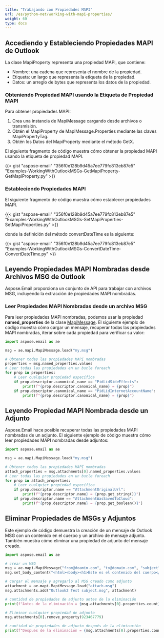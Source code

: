 ```yaml
---
title: "Trabajando con Propiedades MAPI"
url: /es/python-net/working-with-mapi-properties/
weight: 60
type: docs
---
```



## **Accediendo y Estableciendo Propiedades MAPI de Outlook**

La clase MapiProperty representa una propiedad MAPI, que contiene:

- Nombre: una cadena que representa el nombre de la propiedad.
- Etiqueta: un largo que representa la etiqueta de la propiedad.
- Datos: un arreglo de bytes que representa los datos de la propiedad.

### **Obteniendo Propiedad MAPI usando la Etiqueta de Propiedad MAPI**

Para obtener propiedades MAPI:

1. Crea una instancia de MapiMessage cargando desde archivos o transmisión.
1. Obtén el MapiProperty de MapiMessage.Properties mediante las claves MapiPropertyTag.
1. Obtén los Datos del MapiProperty mediante el método GetX.

El siguiente fragmento de código muestra cómo obtener la propiedad MAPI usando la etiqueta de propiedad MAPI.



{{< gist "aspose-email" "356f0e128b9d45a7ee779fc813eb87e5" "Examples-WorkingWithOutlookMSGs-GetMapiProperty-GetMapiProperty.py" >}}

### **Estableciendo Propiedades MAPI**

El siguiente fragmento de código muestra cómo establecer propiedades MAPI.



{{< gist "aspose-email" "356f0e128b9d45a7ee779fc813eb87e5" "Examples-WorkingWithOutlookMSGs-SetMapiProperties-SetMapiProperties.py" >}}



donde la definición del método convertDateTime es la siguiente:



{{< gist "aspose-email" "356f0e128b9d45a7ee779fc813eb87e5" "Examples-WorkingWithOutlookMSGs-ConvertDateTime-ConvertDateTime.py" >}}

## **Leyendo Propiedades MAPI Nombradas desde Archivos MSG de Outlook**

Aspose.Email proporciona un conjunto de API para trabajar con archivos MSG, incluyendo la extracción de propiedades MAPI nombradas.

### **Leer Propiedades MAPI Nombradas desde un archivo MSG**

Para leer propiedades MAPI nombradas, podemos usar la propiedad **named_properties** de la clase [MapiMessage](https://reference.aspose.com/email/python-net/aspose.email.mapi/mapimessage/#mapimessage-class). El siguiente ejemplo de código muestra cómo cargar un mensaje, recuperar todas las propiedades MAPI nombradas, iterar sobre cada propiedad para verificar su valor:

```python
import aspose.email as ae

msg = ae.mapi.MapiMessage.load("my.msg")

# Obtener todas las propiedades MAPI nombradas
properties = msg.named_properties.values
# Leer todas las propiedades en un bucle foreach
for prop in properties:
    # Leer cualquier propiedad específica
    if prop.descriptor.canonical_name == "PidLidSideEffects":
        print(f"{prop.descriptor.canonical_name} = {prop}")
    if prop.descriptor.canonical_name == "PidLidInternetAccountName":
        print(f"{prop.descriptor.canonical_name} = {prop}")
```

## **Leyendo Propiedad MAPI Nombrada desde un Adjunto**

Aspose.Email hace posible recuperar todas las propiedades MAPI nombradas de un adjunto. El siguiente ejemplo de código muestra cómo leer propiedades MAPI nombradas desde adjuntos:

```python
import aspose.email as ae

msg = ae.mapi.MapiMessage.load("my.msg")

# Obtener todas las propiedades MAPI nombradas
attach_properties = msg.attachments[0].named_properties.values
# Leer todas las propiedades en un bucle foreach
for prop in attach_properties:
    # Leer cualquier propiedad específica
    if prop.descriptor.name == "AttachmentOriginalUrl":
        print(f"{prop.descriptor.name} = {prop.get_string()}")
    if prop.descriptor.name == "AttachmentWasSavedToCloud":
        print(f"{prop.descriptor.name} = {prop.get_boolean()}")
```

## **Eliminar Propiedades de MSGs y Adjuntos**

Este ejemplo de código demuestra la creación de un mensaje de Outlook MSG con un contenido en el cuerpo y un archivo de mensaje adjunto. También muestra cómo eliminar una propiedad de adjunto del mensaje creado.

```python
import aspose.email as ae

# crear un MSG
msg = ae.mapi.MapiMessage("from@doamin.com", "to@domain.com", "subject", "body");
msg.set_body_content("<html><body><h1>Este es el contenido del cuerpo</h1></body></html>", ae.mapi.BodyContentType.HTML)

# cargar el mensaje y agregarlo al MSG creado como adjunto
attachment = ae.mapi.MapiMessage.load("attach.msg")
msg.attachments.add("Outlook2 Test subject.msg", attachment)

# cantidad de propiedades de adjunto antes de la eliminación
print(f"Antes de la eliminación = {msg.attachments[0].properties.count}")

# Eliminar cualquier propiedad de adjunto
msg.attachments[0].remove_property(923467779)

# cantidad de propiedades de adjunto después de la eliminación
print(f"Después de la eliminación = {msg.attachments[0].properties.count}")
```